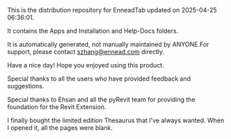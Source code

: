 This is the distribution repository for EnneadTab updated on 2025-04-25 06:36:01.

It contains the Apps and Installation and Help-Docs folders.

It is automatically generated, not manually maintained by ANYONE.For support, please contact szhang@ennead.com directly.

Have a nice day! Hope you enjoyed using this product.

Special thanks to all the users who have provided feedback and suggestions.

Special thanks to Ehsan and all the pyRevit team for providing the foundation for the Revit Extension.






I finally bought the limited edition Thesaurus that I've always wanted. When I opened it, all the pages were blank.